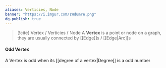 ```yaml
---
aliases: Verticies, Node
banner: "https://i.imgur.com/zWdumYe.png"
dg-publish: true
---
```



>[!cite] Vertex / Verticies / Node
>A **Vertex** is a point or node on a graph, they are usually connected by [[Edge]]s / [[Edge|Arc]]s

#### Odd Vertex
A Vertex is odd when its [[degree of a vertex|Degree]] is a odd number
